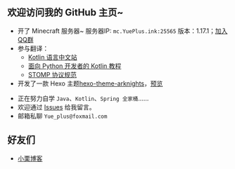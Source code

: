 欢迎访问我的 GitHub 主页~
------

- 开了 Minecraft 服务器~ 服务器IP: `mc.YuePlus.ink:25565` 版本：1.17.1；[加入QQ群](https://jq.qq.com/?_wv=1027&k=3Ec6yIbd)
- 参与翻译：
  + [Kotlin 语言中文站](https://www.kotlincn.net/)
  + [面向 Python 开发者的 Kotlin 教程](https://github.com/Yue-plus/kotlin-for-python-developers-cn)
  + [STOMP 协议规范](https://stomp.yueplus.ink/)
- 开发了一款 Hexo 主题[hexo-theme-arknights](https://github.com/Yue-plus/hexo-theme-arknights)，[预览](http://ark.theme.yueplus.ink/)
<!-- - 汉化本子？<https://github.com/Yue-plus/S-I-C-P> -->

- 正在努力自学 `Java`、`Kotlin`、`Spring 全家桶`……
- 欢迎通过 [Issues](https://github.com/Yue-plus/Yue-plus/issues/new) 给我留言。
- 邮箱私聊 `Yue_plus@foxmail.com`

## 好友们

- [小栗博客](http://blog.ligzs.cn/)
